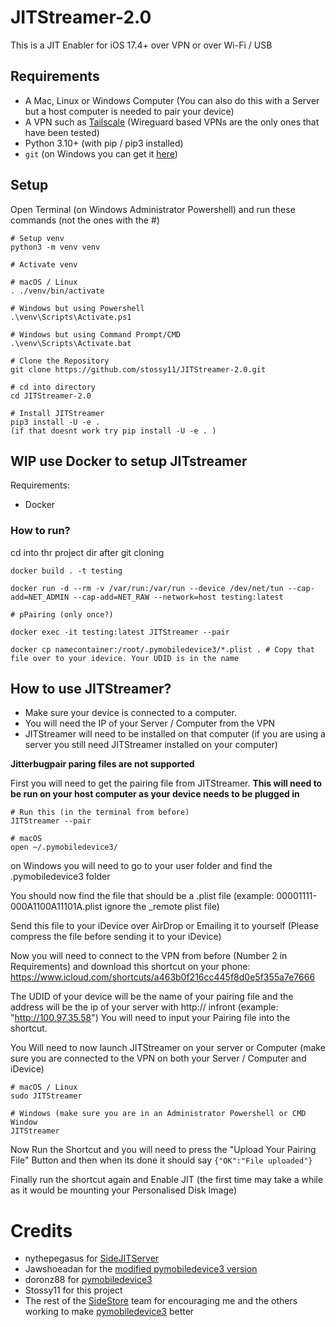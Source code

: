 # JITStreamer-2.0
This is a JIT Enabler for iOS 17.4+ over VPN or over Wi-Fi / USB

## Requirements
- A Mac, Linux or Windows Computer (You can also do this with a Server but a host computer is needed to pair your device)
- A VPN such as [Tailscale](https://tailscale.com) (Wireguard based VPNs are the only ones that have been tested)
- Python 3.10+ (with pip / pip3 installed)
- `git` (on Windows you can get it [here](https://github.com/git-guides/install-git#install-git-on-windows))


## Setup


Open Terminal (on Windows Administrator Powershell) and run these commands (not the ones with the #)
```
# Setup venv
python3 -m venv venv

# Activate venv 

# macOS / Linux
. ./venv/bin/activate

# Windows but using Powershell
.\venv\Scripts\Activate.ps1

# Windows but using Command Prompt/CMD 
.\venv\Scripts\Activate.bat

# Clone the Repository
git clone https://github.com/stossy11/JITStreamer-2.0.git

# cd into directory
cd JITStreamer-2.0

# Install JITStreamer
pip3 install -U -e .
(if that doesnt work try pip install -U -e . )
```
## WIP use Docker to setup JITstreamer
Requirements:
- Docker

### How to run?
cd into thr project dir after git cloning
```
docker build . -t testing

docker run -d --rm -v /var/run:/var/run --device /dev/net/tun --cap-add=NET_ADMIN --cap-add=NET_RAW --network=host testing:latest

# pPairing (only once?)

docker exec -it testing:latest JITStreamer --pair

docker cp namecontainer:/root/.pymobiledevice3/*.plist . # Copy that file over to your idevice. Your UDID is in the name
```



## How to use JITStreamer?
- Make sure your device is connected to a computer.
- You will need the IP of your Server / Computer from the VPN
- JITStreamer will need to be installed on that computer (if you are using a server you still need JITStreamer installed on your computer)

**Jitterbugpair paring files are not supported**

First you will need to get the pairing file from JITStreamer. 
**This will need to be run on your host computer as your device needs to be plugged in**
``` 
# Run this (in the terminal from before)
JITStreamer --pair

# macOS
open ~/.pymobiledevice3/ 
```
on Windows you will need to go to your user folder and find the .pymobiledevice3 folder

You should now find the file that should be a .plist file (example: 00001111-000A1100A11101A.plist ignore the _remote plist file) 

Send this file to your iDevice over AirDrop or Emailing it to yourself (Please compress the file before sending it to your iDevice)

Now you will need to connect to the VPN from before (Number 2 in Requirements) and download this shortcut on your phone:
https://www.icloud.com/shortcuts/a463b0f216cc445f8d0e5f355a7e7666

The UDID of your device will be the name of your pairing file and the address will be the ip of your server with http:// infront (example: "http://100.97.35.58")
You will need to input your Pairing file into the shortcut.

You Will need to now launch JITStreamer on your server or Computer (make sure you are connected to the VPN on both your Server / Computer and iDevice)
```
# macOS / Linux
sudo JITStreamer

# Windows (make sure you are in an Administrator Powershell or CMD Window
JITStreamer
```

Now Run the Shortcut and you will need to press the "Upload Your Pairing File" Button and then when its done it should say `{"OK":"File uploaded"}`

Finally run the shortcut again and Enable JIT (the first time may take a while as it would be mounting your Personalised Disk Image)


# Credits

- nythepegasus for [SideJITServer](https://github.com/nythepegasus/SideJITServer)
- Jawshoeadan for the [modified pymobiledevice3 version](https://github.com/jawshoeadan/pymobiledevice3)
- doronz88 for [pymobiledevice3](https://github.com/doronz88/pymobiledevice3)
- Stossy11 for this project
- The rest of the [SideStore](https://sidestore.io) team for encouraging me and the others working to make [pymobiledevice3](https://github.com/doronz88/pymobiledevice3) better





